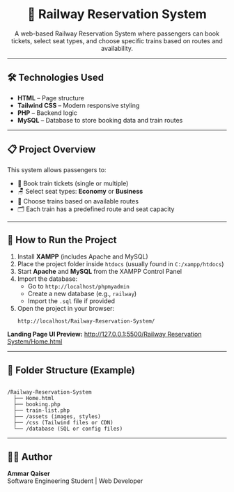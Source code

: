 <h1 align="center">🚆 Railway Reservation System</h1>

<p align="center">
  A web-based Railway Reservation System where passengers can book tickets, select seat types, and choose specific trains based on routes and availability.
</p>

<hr/>

<h2>🛠️ Technologies Used</h2>

<ul>
  <li><strong>HTML</strong> – Page structure</li>
  <li><strong>Tailwind CSS</strong> – Modern responsive styling</li>
  <li><strong>PHP</strong> – Backend logic</li>
  <li><strong>MySQL</strong> – Database to store booking data and train routes</li>
</ul>

<hr/>

<h2>📋 Project Overview</h2>

<p>
This system allows passengers to:
</p>

<ul>
  <li>🎫 Book train tickets (single or multiple)</li>
  <li>🪑 Select seat types: <strong>Economy</strong> or <strong>Business</strong></li>
  <li>🚆 Choose trains based on available routes</li>
  <li>🗂 Each train has a predefined route and seat capacity</li>
</ul>

<hr/>

<h2>🚀 How to Run the Project</h2>

<ol>
  <li>Install <strong>XAMPP</strong> (includes Apache and MySQL)</li>
  <li>Place the project folder inside <code>htdocs</code> (usually found in <code>C:/xampp/htdocs</code>)</li>
  <li>Start <strong>Apache</strong> and <strong>MySQL</strong> from the XAMPP Control Panel</li>
  <li>Import the database:
    <ul>
      <li>Go to <code>http://localhost/phpmyadmin</code></li>
      <li>Create a new database (e.g., <code>railway</code>)</li>
      <li>Import the <code>.sql</code> file if provided</li>
    </ul>
  </li>
  <li>Open the project in your browser:
    <pre><code>http://localhost/Railway-Reservation-System/</code></pre>
  </li>
</ol>

<p><strong>Landing Page UI Preview:</strong> <a href="http://127.0.0.1:5500/Railway%20Reservation%20System/Home.html">http://127.0.0.1:5500/Railway Reservation System/Home.html</a></p>

<hr/>

<h2>📁 Folder Structure (Example)</h2>

<pre><code>
/Railway-Reservation-System
  ├── Home.html
  ├── booking.php
  ├── train-list.php
  ├── /assets (images, styles)
  ├── /css (Tailwind files or CDN)
  └── /database (SQL or config files)
</code></pre>

<hr/>

<h2>👨‍💻 Author</h2>

<p>
  <strong>Ammar Qaiser</strong><br/>
  Software Engineering Student | Web Developer
</p>
